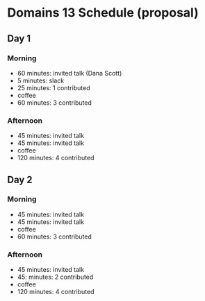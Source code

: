 # Domains 13 Schedule (proposal)

## Day 1

### Morning

* 60 minutes: invited talk (Dana Scott)
* 5 minutes: slack
* 25 minutes: 1 contributed
* coffee
* 60 minutes: 3 contributed

### Afternoon

* 45 minutes: invited talk
* 45 minutes: invited talk
* coffee
* 120 minutes: 4 contributed

## Day 2

### Morning

* 45 minutes: invited talk
* 45 minutes: invited talk
* coffee
* 60 minutes: 3 contributed

### Afternoon

* 45 minutes: invited talk
* 45: minutes: 2 contributed
* coffee
* 120 minutes: 4 contributed

